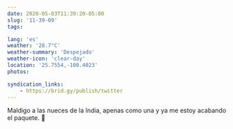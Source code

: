 ```yaml
---
date: 2020-05-03T11:39:20-05:00
slug: '11-39-09'
tags:

lang: 'es'
weather: '28.7°C'
weather-summary: 'Despejado'
weather-icon: 'clear-day'
location: '25.7554,-100.4023'
photos:

syndication_links:
    - https://brid.gy/publish/twitter
---
```

Maldigo a las nueces de la India, apenas como una y ya me estoy acabando el paquete. 🤤